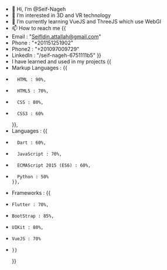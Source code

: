 - 👋 Hi, I’m @Seif-Nageh
- 👀 I’m interested in 3D and VR technology 
- 🌱 I’m currently learning VueJS and ThreeJS which use WebGl
- 📫 How to reach me {{ 
-  Email : "Seifldin.attallah@gmail.com"
-  Phone : "+201151251902"
-  Phone2 : "+201097009729"
-  LinkedIn : "/seif-nageh-6751111b5"
}}
- I have learned and used in my projects {{
-   Markup Languages :
      {{
-       HTML : 90%,
-       HTML5 : 70%,
-       CSS : 80%,
-       CSS3 : 60%
    }},
-   Languages :
      {{
-       Dart : 60%,
-       JavaScript : 70%,
-       ECMAScript 2015 (ES6) : 60%,
-       Python : 50%
      }},
-   Frameworks :
      {{
-     Flutter : 70%,
-     BootStrap : 85%,
-     UIKit : 80%,
-     VueJS : 70%
-     }}
  }}
